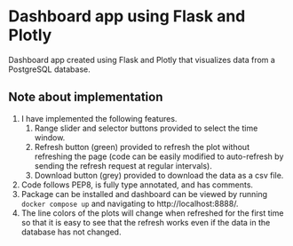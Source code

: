 # Dashboard app using Flask and Plotly

Dashboard app created using Flask and Plotly that visualizes data from a PostgreSQL database.

## Note about implementation

1. I have implemented the following features. 
    1. Range slider and selector buttons provided to select the time window.
    2. Refresh button (green) provided to refresh the plot without refreshing the page (code can be easily modified to auto-refresh by sending the refresh request at regular intervals).
    3. Download button (grey) provided to download the data as a csv file.
2. Code follows PEP8, is fully type annotated, and has comments.
3. Package can be installed and dashboard can be viewed by running `docker compose up` and navigating to http://localhost:8888/.
4. The line colors of the plots will change when refreshed for the first time so that it is easy to see that the refresh works even if the data in the database has not changed.


